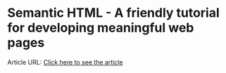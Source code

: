 # Semantic HTML - A friendly tutorial for developing meaningful web pages

Article URL: [Click here to see the article](https://www.internetingishard.com/html-and-css/semantic-html/)
